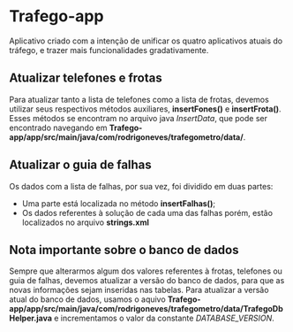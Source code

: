 # Trafego-app

Aplicativo criado com a intenção de unificar os quatro aplicativos atuais do tráfego, e trazer mais funcionalidades gradativamente.
## Atualizar telefones e frotas
Para atualizar tanto a lista de telefones como a lista de frotas, devemos utilizar seus respectivos métodos auxiliares, **insertFones()** e **insertFrota()**.
Esses métodos se encontram no arquivo java *InsertData*, que pode ser encontrado navegando em **Trafego-app/app/src/main/java/com/rodrigoneves/trafegometro/data/**.
## Atualizar o guia de falhas
Os dados com a lista de falhas, por sua vez, foi dividido em duas partes:
* Uma parte está localizada no método **insertFalhas()**;
* Os dados referentes à solução de cada uma das falhas porém, estão localizados no arquivo **strings.xml** 
## Nota importante sobre o banco de dados
Sempre que alterarmos algum dos valores referentes à frotas, telefones ou guia de falhas, devemos atualizar a versão do banco de dados, para que as novas informações sejam inseridas nas tabelas.
Para atualizar a versão atual do banco de dados, usamos o aquivo **Trafego-app/app/src/main/java/com/rodrigoneves/trafegometro/data/TrafegoDbHelper.java** e incrementamos o valor da constante *DATABASE_VERSION*.
